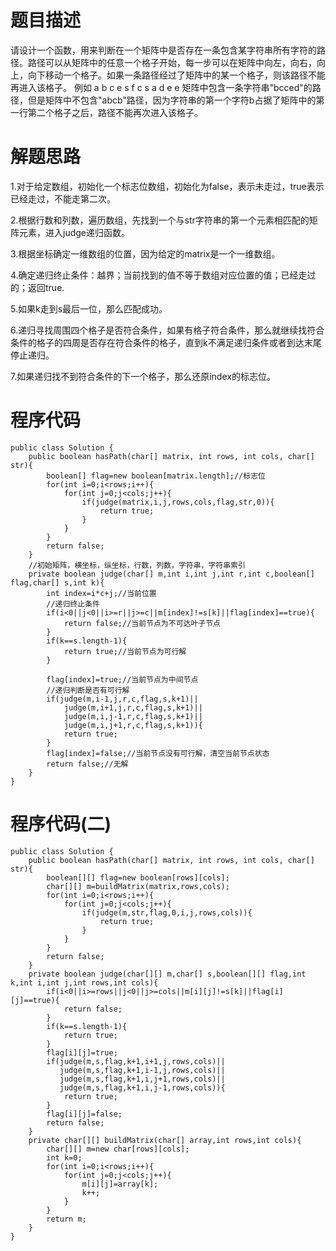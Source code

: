 # 题目描述
请设计一个函数，用来判断在一个矩阵中是否存在一条包含某字符串所有字符的路径。路径可以从矩阵中的任意一个格子开始，每一步可以在矩阵中向左，向右，向上，向下移动一个格子。如果一条路径经过了矩阵中的某一个格子，则该路径不能再进入该格子。 例如 a b c e s f c s a d e e 矩阵中包含一条字符串"bcced"的路径，但是矩阵中不包含"abcb"路径，因为字符串的第一个字符b占据了矩阵中的第一行第二个格子之后，路径不能再次进入该格子。

# 解题思路
1.对于给定数组，初始化一个标志位数组，初始化为false，表示未走过，true表示已经走过，不能走第二次。

2.根据行数和列数，遍历数组，先找到一个与str字符串的第一个元素相匹配的矩阵元素，进入judge递归函数。

3.根据坐标确定一维数组的位置，因为给定的matrix是一个一维数组。

4.确定递归终止条件：越界；当前找到的值不等于数组对应位置的值；已经走过的；返回true.

5.如果k走到s最后一位，那么匹配成功。

6.递归寻找周围四个格子是否符合条件，如果有格子符合条件，那么就继续找符合条件的格子的四周是否存在符合条件的格子，直到k不满足递归条件或者到达末尾停止递归。

7.如果递归找不到符合条件的下一个格子，那么还原index的标志位。

# 程序代码

```
public class Solution {
    public boolean hasPath(char[] matrix, int rows, int cols, char[] str){
        boolean[] flag=new boolean[matrix.length];//标志位
        for(int i=0;i<rows;i++){
            for(int j=0;j<cols;j++){
                if(judge(matrix,i,j,rows,cols,flag,str,0)){
                    return true;
                }
            }
        }
        return false;
    }
    //初始矩阵，横坐标，纵坐标，行数，列数，字符串，字符串索引
    private boolean judge(char[] m,int i,int j,int r,int c,boolean[] flag,char[] s,int k){
        int index=i*c+j;//当前位置
        //递归终止条件
        if(i<0||j<0||i>=r||j>=c||m[index]!=s[k]||flag[index]==true){
            return false;//当前节点为不可达叶子节点
        }
        if(k==s.length-1){
            return true;//当前节点为可行解
        }
        
        flag[index]=true;//当前节点为中间节点
        //递归判断是否有可行解
        if(judge(m,i-1,j,r,c,flag,s,k+1)||
            judge(m,i+1,j,r,c,flag,s,k+1)||
            judge(m,i,j-1,r,c,flag,s,k+1)||
            judge(m,i,j+1,r,c,flag,s,k+1)){
            return true;
        }
        flag[index]=false;//当前节点没有可行解，清空当前节点状态
        return false;//无解
    }
}
```
# 程序代码(二)
```
public class Solution {
    public boolean hasPath(char[] matrix, int rows, int cols, char[] str){
        boolean[][] flag=new boolean[rows][cols];
        char[][] m=buildMatrix(matrix,rows,cols);
        for(int i=0;i<rows;i++){
            for(int j=0;j<cols;j++){
                if(judge(m,str,flag,0,i,j,rows,cols)){
                    return true;
                }
            }
        }
        return false;
    }
    private boolean judge(char[][] m,char[] s,boolean[][] flag,int k,int i,int j,int rows,int cols){
        if(i<0||i>=rows||j<0||j>=cols||m[i][j]!=s[k]||flag[i][j]==true){
            return false;
        }
        if(k==s.length-1){
            return true;
        }
        flag[i][j]=true;
        if(judge(m,s,flag,k+1,i+1,j,rows,cols)||
           judge(m,s,flag,k+1,i-1,j,rows,cols)||
           judge(m,s,flag,k+1,i,j+1,rows,cols)||
           judge(m,s,flag,k+1,i,j-1,rows,cols)){
            return true;
        }
        flag[i][j]=false;
        return false;
    }
    private char[][] buildMatrix(char[] array,int rows,int cols){
        char[][] m=new char[rows][cols];
        int k=0;
        for(int i=0;i<rows;i++){
            for(int j=0;j<cols;j++){
                m[i][j]=array[k];
                k++;
            }
        }
        return m;
    }
}
```
